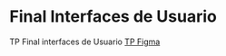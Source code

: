 # Final Interfaces de Usuario
TP Final interfaces de Usuario
[TP Figma](https://www.figma.com/design/ribiekBCrLuTUr1zxjffN0/Dise%C3%B1o-alta-fidelidad?node-id=3-119&p=f&t=emEquk26n9yKWKLk-0)
